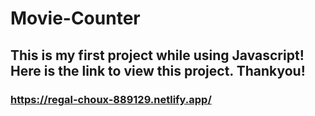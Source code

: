 # Movie-Counter
## This is my first project while using Javascript! Here is the link to view this project. Thankyou!
### https://regal-choux-889129.netlify.app/
